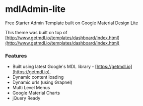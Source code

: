 # mdlAdmin-lite
Free Starter Admin Template built on Google Material Design Lite

This theme was built on top of [http://www.getmdl.io/templates/dashboard/index.html](http://www.getmdl.io/templates/dashboard/index.html)

### Features
- Built using latest Google's MDL library - [https://getmdl.io](https://getmdl.io). 
- Dynamic content loading
- Dynamic urls (using Grapnel)
- Multi Level Menus
- Google Material Charts
- jQuery Ready


